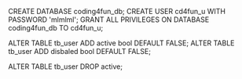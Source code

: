 CREATE DATABASE coding4fun_db;
CREATE USER cd4fun_u WITH PASSWORD 'mlmlml';
GRANT ALL PRIVILEGES ON DATABASE coding4fun_db TO cd4fun_u;


ALTER TABLE tb_user ADD active bool DEFAULT FALSE;
ALTER TABLE tb_user ADD disbaled bool DEFAULT FALSE;

ALTER TABLE tb_user DROP active;